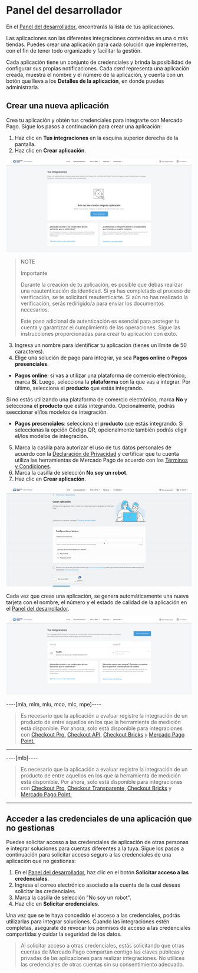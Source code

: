 # Panel del desarrollador
En el [Panel del desarrollador](/developers/panel/app), encontrarás la lista de tus aplicaciones.

Las aplicaciones son las diferentes integraciones contenidas en una o más tiendas. Puedes crear una aplicación para cada solución que implementes, con el fin de tener todo organizado y facilitar la gestión.

Cada aplicación tiene un conjunto de credenciales y brinda la posibilidad de configurar sus propias notificaciones. Cada *card* representa una aplicación creada, muestra el nombre y el número de la aplicación, y cuenta con un botón que lleva a los **Detalles de la aplicación**, en donde puedes administrarla.

## Crear una nueva aplicación

Crea tu aplicación y obtén tus credenciales para integrarte con Mercado Pago. Sigue los pasos a continuación para crear una aplicación:

1. Haz clic en **Tus integraciones** en la esquina superior derecha de la pantalla.
2. Haz clic en **Crear aplicación**.

![Crear aplicación](/images/dashboard/dashboard-es.png)

> NOTE
>
> Importante
>
> Durante la creación de tu aplicación, es posible que debas realizar una reautenticación de identidad. Si ya has completado el proceso de verificación, se te solicitará reautenticarte. Si aún no has realizado la verificación, serás redirigido/a para enviar los documentos necesarios. 
>
> Este paso adicional de autenticación es esencial para proteger tu cuenta y garantizar el cumplimiento de las operaciones. Sigue las instrucciones proporcionadas para crear tu aplicación con éxito.

3. Ingresa un nombre para identificar tu aplicación (tienes un límite de 50 caracteres).
4. Elige una solución de pago para integrar, ya sea **Pagos online** o **Pagos presenciales**.
- **Pagos online**: si vas a utilizar una plataforma de comercio electrónico, marca **Sí**. Luego, selecciona la **plataforma** con la que vas a integrar. Por último, selecciona el **producto** que estás integrando. 

Si no estás utilizando una plataforma de comercio electrónico, marca **No** y selecciona el **producto** que estás integrando. Opcionalmente, podrás seeccionar el/los modelos de integración.

   - **Pagos presenciales**: selecciona el **producto** que estás integrando. Si seleccionas la opción Código QR, opcionalmente también podrás eligir el/los modelos de integración.

5. Marca la casilla para autorizar el uso de tus datos personales de acuerdo con la [Declaración de Privacidad](https://www.mercadopago.com.br/privacidade) y certificar que tu cuenta utiliza las herramientas de Mercado Pago de acuerdo con los [Términos y Condiciones](/developers/es/docs/resources/legal/terms-and-conditions).
6. Marca la casilla de selección **No soy un robot**.
7. Haz clic en **Crear aplicación**.

![Crear aplicación](/images/dashboard/dashboard-es.gif)

Cada vez que creas una aplicación, se genera automáticamente una nueva tarjeta con el nombre, el número y el estado de calidad de la aplicación en el [Panel del desarrollador](/developers/panel/app).

![Card](/images/dashboard/applications-es.png)

----[mla, mlm, mlu, mco, mlc, mpe]----
>  Es necesario que la aplicación a evaluar registre la integración de un producto de entre aquellos en los que la herramienta de medición está disponible. Por ahora, solo está disponible para integraciones con [Checkout Pro,](/developers/es/docs/checkout-pro/landing) [Checkout API,](/developers/es/docs/checkout-api/landing) [Checkout Bricks](/developers/es/docs/checkout-bricks/landing) y [Mercado Pago Point.](/developers/es/docs/mp-point/landing)

------------
----[mlb]----
>  Es necesario que la aplicación a evaluar registre la integración de un producto de entre aquellos en los que la herramienta de medición está disponible. Por ahora, solo está disponible para integraciones con [Checkout Pro,](/developers/es/docs/checkout-pro/landing) [Checkout Transparente,](/developers/es/docs/checkout-api/landing) [Checkout Bricks](/developers/es/docs/checkout-bricks/landing) y [Mercado Pago Point.](/developers/es/docs/mp-point/landing)

------------

## Acceder a las credenciales de una aplicación que no gestionas

Puedes solicitar acceso a las credenciales de aplicación de otras personas e integrar soluciones para cuentas diferentes a la tuya. Sigue los pasos a continuación para solicitar acceso seguro a las credenciales de una aplicación que no gestionas:

1. En el [Panel del desarrollador](/developers/panel/app), haz clic en el botón **Solicitar acceso a las credenciales**.
2. Ingresa el correo electrónico asociado a la cuenta de la cual deseas solicitar las credenciales.
3. Marca la casilla de selección "No soy un robot".
4. Haz clic en **Solicitar credenciales**.

Una vez que se te haya concedido el acceso a las credenciales, podrás utilizarlas para integrar soluciones. Cuando las integraciones estén completas, asegúrate de revocar los permisos de acceso a las credenciales compartidas y cuidar la seguridad de los datos.

> Al solicitar acceso a otras credenciales, estás solicitando que otras cuentas de Mercado Pago compartan contigo las claves públicas y privadas de las aplicaciones para realizar integraciones. No utilices las credenciales de otras cuentas sin su consentimiento adecuado.